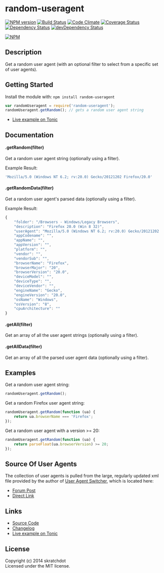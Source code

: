 # random-useragent

[![NPM version](https://badge.fury.io/js/random-useragent.svg)](http://badge.fury.io/js/random-useragent)
[![Build Status](https://travis-ci.org/skratchdot/random-useragent.png?branch=master)](https://travis-ci.org/skratchdot/random-useragent)
[![Code Climate](https://codeclimate.com/github/skratchdot/random-useragent.png)](https://codeclimate.com/github/skratchdot/random-useragent)
[![Coverage Status](https://coveralls.io/repos/skratchdot/random-useragent/badge.svg?branch=master&service=github)](https://coveralls.io/github/skratchdot/random-useragent?branch=master)
[![Dependency Status](https://david-dm.org/skratchdot/random-useragent.svg)](https://david-dm.org/skratchdot/random-useragent)
[![devDependency Status](https://david-dm.org/skratchdot/random-useragent/dev-status.svg)](https://david-dm.org/skratchdot/random-useragent#info=devDependencies)

[![NPM](https://nodei.co/npm/random-useragent.png)](https://npmjs.org/package/random-useragent)


## Description

Get a random user agent (with an optional filter to select from a specific set of user agents).


## Getting Started

Install the module with: `npm install random-useragent`

```javascript
var randomUseragent = require('random-useragent');
randomUseragent.getRandom(); // gets a random user agent string
```

- [Live example on Tonic](https://tonicdev.com/npm/random-useragent)


## Documentation

#### .getRandom(filter)

Get a random user agent string (optionally using a filter).

Example Result:
```javascript
'Mozilla/5.0 (Windows NT 6.2; rv:20.0) Gecko/20121202 Firefox/20.0'
```

#### .getRandomData(filter)

Get a random user agent's parsed data (optionally using a filter).

Example Result:
```javascript
{
	"folder": "/Browsers - Windows/Legacy Browsers",
	"description": "Firefox 20.0 (Win 8 32)",
	"userAgent": "Mozilla/5.0 (Windows NT 6.2; rv:20.0) Gecko/20121202 Firefox/20.0",
	"appCodename": "",
	"appName": "",
	"appVersion": "",
	"platform": "",
	"vendor": "",
	"vendorSub": "",
	"browserName": "Firefox",
	"browserMajor": "20",
	"browserVersion": "20.0",
	"deviceModel": "",
	"deviceType": "",
	"deviceVendor": "",
	"engineName": "Gecko",
	"engineVersion": "20.0",
	"osName": "Windows",
	"osVersion": "8",
	"cpuArchitecture": ""
}
```

#### .getAll(filter)

Get an array of all the user agent strings (optionally using a filter).

#### .getAllData(filter)

Get an array of all the parsed user agent data (optionally using a filter).

## Examples

Get a random user agent string:
```javascript
randomUseragent.getRandom();
```

Get a random Firefox user agent string:
```javascript
randomUseragent.getRandom(function (ua) {
	return ua.browserName === 'Firefox';
});
```

Get a random user agent with a version >= 20:
```javascript
randomUseragent.getRandom(function (ua) {
	return parseFloat(ua.browserVersion) >= 20;
});
```


## Source Of User Agents

The collection of user agents is pulled from the large, regularly updated xml file
provided by the author of [User Agent Switcher](http://chrispederick.com/work/user-agent-switcher/),
which is located here:

- [Forum Post](http://techpatterns.com/forums/about304.html)
- [Direct Link](http://techpatterns.com/downloads/firefox/useragentswitcher.xml)


## Links

- [Source Code](https://github.com/skratchdot/random-useragent)
- [Changelog](https://github.com/skratchdot/random-useragent/blob/master/CHANGELOG.md)
- [Live example on Tonic](https://tonicdev.com/npm/random-useragent)


## License

Copyright (c) 2014 skratchdot  
Licensed under the MIT license.
